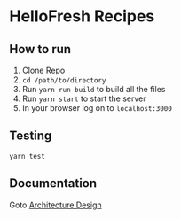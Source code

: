 # HelloFresh Recipes

## How to run
1. Clone Repo
2. `cd /path/to/directory`
3. Run `yarn run build` to build all the files
4. Run `yarn start` to start the server
5. In your browser log on to `localhost:3000`

## Testing
```
yarn test
```

## Documentation
Goto [Architecture Design](https://github.com/hellofreshdevtests/tijesunimi-Peters-frontend-react-test/blob/documentation/Documentation.md)
